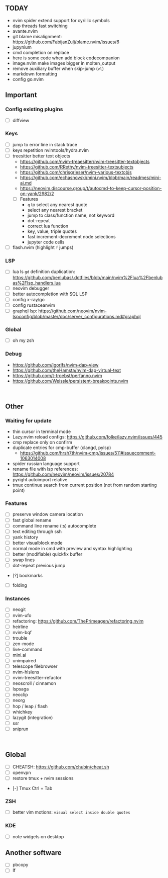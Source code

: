 ## TODAY
- nvim spider extend support for cyrillic symbols
- dap threads fast switching
- avante.nvim
- git blame misalignment: https://github.com/FabijanZulj/blame.nvim/issues/6
- jupynium
- cmd completion on replace
- here is some code when add block codecompanion
- image.nvim make images bigger in molten_output
- remove auxiliary buffer when skip-jump (`vl`)
- markdown formatting
- config go.nvim

## Important
### Config existing plugins
- [ ] diffview
### Keys
- [ ] jump to error line in stack trace
- [ ] keys repetition nvimtools/hydra.nvim
- [ ] treesitter better text objects 
    - https://github.com/nvim-treaesitter/nvim-treesitter-textobjects
    - https://github.com/RRethy/nvim-treesitter-textsubjects
    - https://github.com/chrisgrieser/nvim-various-textobjs
    - https://github.com/echasnovski/mini.nvim/blob/main/readmes/mini-ai.md
    - https://neovim.discourse.group/t/autocmd-to-keep-cursor-position-on-yank/2982/2
    - [ ] Features
        - `q` to select any nearest quote
        - select any nearest bracket
        - jump to class/function name, not keyword
        - dot-repeat
        - correct lua function
        - key, value, triple quotes
        - fast increment-decrement node selections
        - jupyter code cells
- [ ] flash.nvim (highlight `f` jumps)
### LSP
- [ ] lua ls `gd` definition duplication: https://github.com/benlubas/.dotfiles/blob/main/nvim%2Flua%2Fbenlubas%2Flsp_handlers.lua
- [ ] neovim debugger
- [ ] better autocompletion with SQL LSP
- [ ] config x-ray/go
- [ ] config rustaceanvim
- [ ] graphql lsp: https://github.com/neovim/nvim-lspconfig/blob/master/doc/server_configurations.md#graphql
### Global
- [ ] oh my zsh
### Debug
- https://github.com/igorlfs/nvim-dap-view
- https://github.com/theHamsta/nvim-dap-virtual-text
- https://github.com/t-troebst/perfanno.nvim
- https://github.com/Weissle/persistent-breakpoints.nvim


<br>

## Other
### Waiting for update
- thin cursor in terminal mode
- Lazy.nvim reload configs: https://github.com/folke/lazy.nvim/issues/445
- cmp replace only on confirm
- duplicate entries for cmp-buffer (clangd, pylsp)
    - https://github.com/hrsh7th/nvim-cmp/issues/511#issuecomment-1063014008
- spider russian language support
- rename file with lsp references: https://github.com/neovim/neovim/issues/20784
- pyright autoimport relative
- tmux continue search from current position (not from random starting point)
### Features
- [ ] preserve window camera location
- [ ] fast global rename
- [ ] command line rename (:s) autocomplete
- [ ] text editing through ssh
- [ ] yank history
- [ ] better visualblock mode
- [ ] normal mode in cmd with preview and syntax highlighting
- [ ] better (modifiable) quickfix buffer
- [ ] swap lines
- [ ] dot-repeat previous jump
- [?] bookmarks
- [ ] folding
### Instances
- [ ] neogit
- [ ] nvim-ufo
- [ ] refactoring: https://github.com/ThePrimeagen/refactoring.nvim
- [ ] heirline
- [ ] nvim-bqf
- [ ] trouble
- [ ] zen-mode
- [ ] live-command
- [ ] mini.ai
- [ ] unimpaired
- [ ] telescope filebrowser
- [ ] nvim-hlslens
- [ ] nvim-treesitter-refactor
- [ ] neoscroll / cinnamon
- [ ] lspsaga
- [ ] neoclip
- [ ] neorg
- [ ] hop / leap / flash
- [ ] whichkey
- [ ] lazygit (integration)
- [ ] ssr
- [ ] sniprun

<br>

## Global
- [ ] CHEATSH: https://github.com/chubin/cheat.sh
- [ ] openvpn
- [ ] restore tmux + nvim sessions
- [-] Tmux Ctrl + Tab
### ZSH
- [ ] better vim motions: `visual select inside double quotes`
### KDE
- [ ] note widgets on desktop

## Another software
- [ ] pbcopy
- [ ] lf
